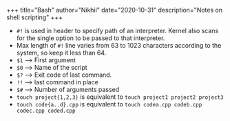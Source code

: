 +++
title="Bash"
author="Nikhil"
date="2020-10-31"
description="Notes on shell scripting"
+++

- `#!` is used in header to specify path of an interpreter. Kernel also scans for the single option to be passed to that interpreter.
- Max length of `#!` line varies from 63 to 1023 characters according to the system, so keep it less than 64.
- `$1` --> First argument
- `$0` --> Name of the script
- `$?` --> Exit code of last command.
- `!!` --> last command in place
- `$#` --> Number of arguments passed
- `touch project{1,2,3}` is equivalent to `touch project1 project2 project3`
- `touch code{a..d}.cpp` is equivalent to `touch codea.cpp codeb.cpp codec.cpp coded.cpp`


